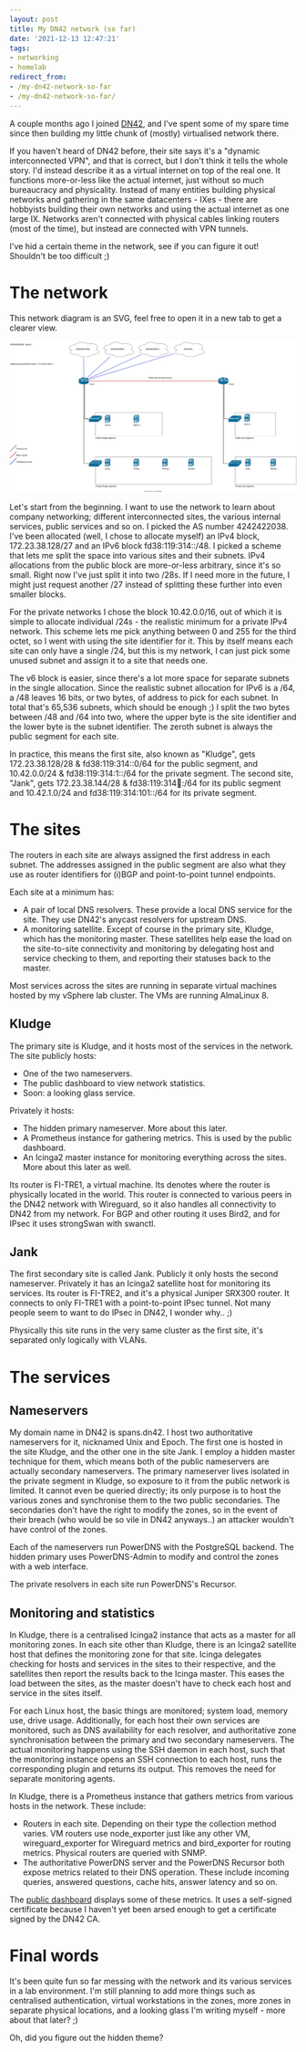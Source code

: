 ```yaml
---
layout: post
title: My DN42 network (so far)
date: '2021-12-13 12:47:21'
tags:
- networking
- homelab
redirect_from:
- /my-dn42-network-so-far
- /my-dn42-network-so-far/
---
```


A couple months ago I joined [DN42](https://dn42.us/), and I've spent some of my spare time since then building my little chunk of (mostly) virtualised network there.

If you haven't heard of DN42 before, their site says it's a "dynamic interconnected VPN", and that is correct, but I don't think it tells the whole story. I'd instead describe it as a virtual internet on top of the real one. It functions more-or-less like the actual internet, just without so much bureaucracy and physicality. Instead of many entities building physical networks and gathering in the same datacenters - IXes - there are hobbyists building their own networks and using the actual internet as one large IX. Networks aren't connected with physical cables linking routers (most of the time), but instead are connected with VPN tunnels.

I've hid a certain theme in the network, see if you can figure it out! Shouldn't be too difficult ;)

# The network

This network diagram is an SVG, feel free to open it in a new tab to get a clearer view.

![The network diagram](/assets/2021/12/Spans-DN42.svg)

Let's start from the beginning. I want to use the network to learn about company networking; different interconnected sites, the various internal services, public services and so on. I picked the AS number 4242422038. I've been allocated (well, I chose to allocate myself) an IPv4 block, 172.23.38.128/27 and an IPv6 block fd38:119:314::/48. I picked a scheme that lets me split the space into various sites and their subnets. IPv4 allocations from the public block are more-or-less arbitrary, since it's so small. Right now I've just split it into two /28s. If I need more in the future, I might just request another /27 instead of splitting these further into even smaller blocks.

For the private networks I chose the block 10.42.0.0/16, out of which it is simple to allocate individual /24s - the realistic minimum for a private IPv4 network. This scheme lets me pick anything between 0 and 255 for the third octet, so I went with using the site identifier for it. This by itself means each site can only have a single /24, but this is my network, I can just pick some unused subnet and assign it to a site that needs one.

The v6 block is easier, since there's a lot more space for separate subnets in the single allocation. Since the realistic subnet allocation for IPv6 is a /64, a /48 leaves 16 bits, or two bytes, of address to pick for each subnet. In total that's 65,536 subnets, which should be enough ;) I split the two bytes between /48 and /64 into two, where the upper byte is the site identifier and the lower byte is the subnet identifier. The zeroth subnet is always the public segment for each site.

In practice, this means the first site, also known as "Kludge", gets 172.23.38.128/28 & fd38:119:314::0/64 for the public segment, and 10.42.0.0/24 & fd38:119:314:1::/64 for the private segment. The second site, "Jank", gets 172.23.38.144/28 & fd38:119:314:100::/64 for its public segment and 10.42.1.0/24 and fd38:119:314:101::/64 for its private segment.

# The sites

The routers in each site are always assigned the first address in each subnet. The addresses assigned in the public segment are also what they use as router identifiers for (i)BGP and point-to-point tunnel endpoints.

Each site at a minimum has:

- A pair of local DNS resolvers. These provide a local DNS service for the site. They use DN42's anycast resolvers for upstream DNS.
- A monitoring satellite. Except of course in the primary site, Kludge, which has the monitoring master. These satellites help ease the load on the site-to-site connectivity and monitoring by delegating host and service checking to them, and reporting their statuses back to the master.

Most services across the sites are running in separate virtual machines hosted by my vSphere lab cluster. The VMs are running AlmaLinux 8.

## Kludge

The primary site is Kludge, and it hosts most of the services in the network. The site publicly hosts:

- One of the two nameservers.
- The public dashboard to view network statistics.
- Soon: a looking glass service.

Privately it hosts:

- The hidden primary nameserver. More about this later.
- A Prometheus instance for gathering metrics. This is used by the public dashboard.
- An Icinga2 master instance for monitoring everything across the sites. More about this later as well.

Its router is FI-TRE1, a virtual machine. Its denotes where the router is physically located in the world. This router is connected to various peers in the DN42 network with Wireguard, so it also handles all connectivity to DN42 from my network. For BGP and other routing it uses Bird2, and for IPsec it uses strongSwan with swanctl.

## Jank

The first secondary site is called Jank. Publicly it only hosts the second nameserver. Privately it has an Icinga2 satellite host for monitoring its services. Its router is FI-TRE2, and it's a physical Juniper SRX300 router. It connects to only FI-TRE1 with a point-to-point IPsec tunnel. Not many people seem to want to do IPsec in DN42, I wonder why.. ;)

Physically this site runs in the very same cluster as the first site, it's separated only logically with VLANs.

# The services

## Nameservers

My domain name in DN42 is spans.dn42. I host two authoritative nameservers for it, nicknamed Unix and Epoch. The first one is hosted in the site Kludge, and the other one in the site Jank. I employ a hidden master technique for them, which means both of the public nameservers are actually secondary nameservers. The primary nameserver lives isolated in the private segment in Kludge, so exposure to it from the public network is limited. It cannot even be queried directly; its only purpose is to host the various zones and synchronise them to the two public secondaries. The secondaries don't have the right to modify the zones, so in the event of their breach (who would be so vile in DN42 anyways..) an attacker wouldn't have control of the zones.

Each of the nameservers run PowerDNS with the PostgreSQL backend. The hidden primary uses PowerDNS-Admin to modify and control the zones with a web interface.

The private resolvers in each site run PowerDNS's Recursor.

## Monitoring and statistics

In Kludge, there is a centralised Icinga2 instance that acts as a master for all monitoring zones. In each site other than Kludge, there is an Icinga2 satellite host that defines the monitoring zone for that site. Icinga delegates checking for hosts and services in the sites to their respective, and the satellites then report the results back to the Icinga master. This eases the load between the sites, as the master doesn't have to check each host and service in the sites itself.

For each Linux host, the basic things are monitored; system load, memory use, drive usage. Additionally, for each host their own services are monitored, such as DNS availability for each resolver, and authoritative zone synchronisation between the primary and two secondary nameservers. The actual monitoring happens using the SSH daemon in each host, such that the monitoring instance opens an SSH connection to each host, runs the corresponding plugin and returns its output. This removes the need for separate monitoring agents.

In Kludge, there is a Prometheus instance that gathers metrics from various hosts in the network. These include:

- Routers in each site. Depending on their type the collection method varies. VM routers use node\_exporter just like any other VM, wireguard\_exporter for Wireguard metrics and bird\_exporter for routing metrics. Physical routers are queried with SNMP.
- The authoritative PowerDNS server and the PowerDNS Recursor both expose metrics related to their DNS operation. These include incoming queries, answered questions, cache hits, answer latency and so on.

The [public dashboard](https://dash.spans.dn42) displays some of these metrics. It uses a self-signed certificate because I haven't yet been arsed enough to get a certificate signed by the DN42 CA.

# Final words

It's been quite fun so far messing with the network and its various services in a lab environment. I'm still planning to add more things such as centralised authentication, virtual workstations in the zones, more zones in separate physical locations, and a looking glass I'm writing myself - more about that later? ;)

Oh, did you figure out the hidden theme?

